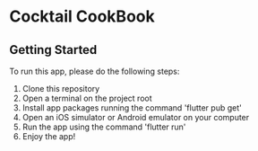 # Cocktail CookBook

## Getting Started

To run this app, please do the following steps:

1. Clone this repository
2. Open a terminal on the project root
3. Install app packages running the command 'flutter pub get'
4. Open an iOS simulator or Android emulator on your computer
5. Run the app using the command 'flutter run'
6. Enjoy the app!